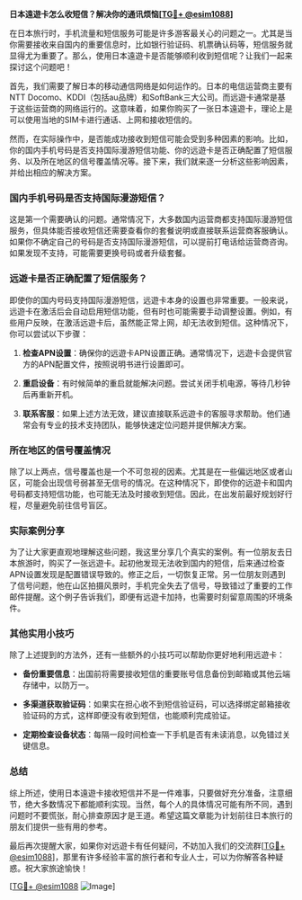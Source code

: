 **日本遠遊卡怎么收短信？解决你的通讯烦恼[[TG💪+ @esim1088](https://t.me/s/esim1088)]**

在日本旅行时，手机流量和短信服务可能是许多游客最关心的问题之一。尤其是当你需要接收来自国内的重要信息时，比如银行验证码、机票确认码等，短信服务就显得尤为重要了。那么，使用日本遠遊卡是否能够顺利收到短信呢？让我们一起来探讨这个问题吧！

首先，我们需要了解日本的移动通信网络是如何运作的。日本的电信运营商主要有NTT Docomo、KDDI（包括au品牌）和SoftBank三大公司。而远遊卡通常是基于这些运营商的网络运行的。这意味着，如果你购买了一张日本遠遊卡，理论上是可以使用当地的SIM卡进行通话、上网和接收短信的。

然而，在实际操作中，是否能成功接收到短信可能会受到多种因素的影响。比如，你的国内手机号码是否支持国际漫游短信功能、你的远遊卡是否正确配置了短信服务、以及所在地区的信号覆盖情况等。接下来，我们就来逐一分析这些影响因素，并给出相应的解决方案。

### 国内手机号码是否支持国际漫游短信？

这是第一个需要确认的问题。通常情况下，大多数国内运营商都支持国际漫游短信服务，但具体能否接收短信还需要查看你的套餐说明或直接联系运营商客服确认。如果你不确定自己的号码是否支持国际漫游短信，可以提前打电话给运营商咨询。如果发现不支持，可能需要更换号码或者升级套餐。

### 远遊卡是否正确配置了短信服务？

即使你的国内号码支持国际漫游短信，远遊卡本身的设置也非常重要。一般来说，远遊卡在激活后会自动启用短信功能，但有时也可能需要手动调整设置。例如，有些用户反映，在激活远遊卡后，虽然能正常上网，却无法收到短信。这种情况下，你可以尝试以下步骤：

1. **检查APN设置**：确保你的远遊卡APN设置正确。通常情况下，远遊卡会提供官方的APN配置文件，按照说明书进行设置即可。
   
2. **重启设备**：有时候简单的重启就能解决问题。尝试关闭手机电源，等待几秒钟后再重新开机。

3. **联系客服**：如果上述方法无效，建议直接联系远遊卡的客服寻求帮助。他们通常会有专业的技术支持团队，能够快速定位问题并提供解决方案。

### 所在地区的信号覆盖情况

除了以上两点，信号覆盖也是一个不可忽视的因素。尤其是在一些偏远地区或者山区，可能会出现信号弱甚至无信号的情况。在这种情况下，即使你的远遊卡和国内号码都支持短信功能，也可能无法及时接收到短信。因此，在出发前最好规划好行程，尽量避免前往信号盲区。

### 实际案例分享

为了让大家更直观地理解这些问题，我这里分享几个真实的案例。有一位朋友去日本旅游时，购买了一张远遊卡。起初他发现无法收到国内的短信，后来通过检查APN设置发现是配置错误导致的。修正之后，一切恢复正常。另一位朋友则遇到了信号问题，他在山区拍摄风景时，手机完全失去了信号，导致错过了重要的工作邮件提醒。这个例子告诉我们，即便有远遊卡加持，也需要时刻留意周围的环境条件。

### 其他实用小技巧

除了上述提到的方法外，还有一些额外的小技巧可以帮助你更好地利用远遊卡：

- **备份重要信息**：出国前将需要接收短信的重要账号信息备份到邮箱或其他云端存储中，以防万一。
  
- **多渠道获取验证码**：如果实在担心收不到短信验证码，可以选择绑定邮箱接收验证码的方式，这样即便没有收到短信，也能顺利完成验证。

- **定期检查设备状态**：每隔一段时间检查一下手机是否有未读消息，以免错过关键信息。

### 总结

综上所述，使用日本遠遊卡接收短信并不是一件难事，只要做好充分准备，注意细节，绝大多数情况下都能顺利实现。当然，每个人的具体情况可能有所不同，遇到问题时不要慌张，耐心排查原因才是王道。希望这篇文章能为计划前往日本旅行的朋友们提供一些有用的参考。

最后再次提醒大家，如果你对远遊卡有任何疑问，不妨加入我们的交流群[[TG💪+ @esim1088](https://t.me/s/esim1088)]，那里有许多经验丰富的旅行者和专业人士，可以为你解答各种疑惑。祝大家旅途愉快！

[[TG💪+ @esim1088](https://t.me/s/esim1088) ![Image](https://i.postimg.cc/4NQfJmqS/Snipaste-2025-05-13-00-14-12.png)]